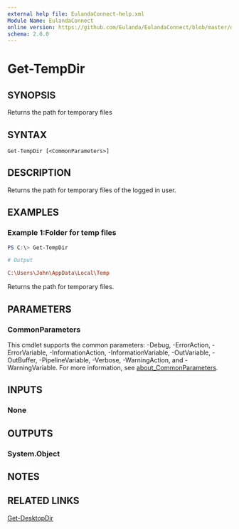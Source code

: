 ```yaml
---
external help file: EulandaConnect-help.xml
Module Name: EulandaConnect
online version: https://github.com/Eulanda/EulandaConnect/blob/master/docs/Get-TempDir.md
schema: 2.0.0
---
```


# Get-TempDir

## SYNOPSIS
Returns the path for temporary files

## SYNTAX

```
Get-TempDir [<CommonParameters>]
```

## DESCRIPTION
Returns the path for temporary files of the logged in user.

## EXAMPLES

### Example 1:Folder for temp files
```powershell
PS C:\> Get-TempDir
```

```ini
# Output

C:\Users\John\AppData\Local\Temp
```

Returns the path for temporary files.

## PARAMETERS

### CommonParameters
This cmdlet supports the common parameters: -Debug, -ErrorAction, -ErrorVariable, -InformationAction, -InformationVariable, -OutVariable, -OutBuffer, -PipelineVariable, -Verbose, -WarningAction, and -WarningVariable. For more information, see [about_CommonParameters](http://go.microsoft.com/fwlink/?LinkID=113216).

## INPUTS

### None

## OUTPUTS

### System.Object
## NOTES

## RELATED LINKS

[Get-DesktopDir](Get-DesktopDir.md)
